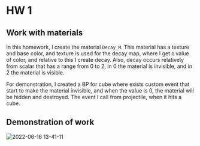 # HW 1

## Work with materials

In this homework, I create the material `Decay_M`. This material has a texture and base color, and texture is used for the decay map, where I get `G` value of color, and relative to this I create decay. Also, decay occurs relatively from scalar that has a range from 0 to 2, in 0 the material is invisible, and in 2 the material is visible.

For demonstration, I created a BP for cube where exists custom event that start to make the material invisible, and when the value is 0, the material will be hidden and destroyed. The event I call from projectile, when it hits a cube.

## Demonstration of work
![2022-06-16 13-41-11](https://user-images.githubusercontent.com/34779566/174053612-85c1a35f-2ff2-4bf7-9635-788e28eefac7.gif)
